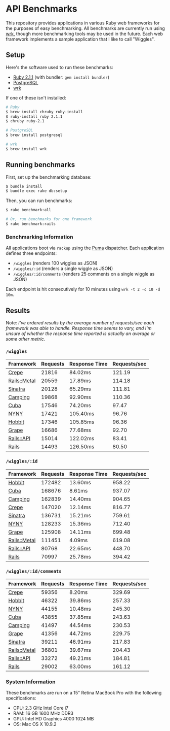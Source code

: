# API Benchmarks

This repository provides applications in various Ruby web frameworks for the purposes of easy benchmarking. All benchmarks are currently run using [wrk][wrk], though more benchmarking tools may be used in the future. Each web framework implements a sample application that I like to call "Wiggles".

## Setup

Here's the software used to run these benchmarks:

* [Ruby 2.1.1][ruby] (with bundler: `gem install bundler`)
* [PostgreSQL][postgresql]
* [wrk][wrk]

If one of these isn't installed:

```bash
# Ruby
$ brew install chruby ruby-install
$ ruby-install ruby 2.1.1
$ chruby ruby-2.1

# PostgreSQL
$ brew install postgresql

# wrk
$ brew install wrk
```

## Running benchmarks

First, set up the benchmarking database:

```bash
$ bundle install
$ bundle exec rake db:setup
```

Then, you can run benchmarks:

```bash
$ rake benchmark:all

# Or, run benchmarks for one framework
$ rake benchmark:rails
```

### Benchmarking Information

All applications boot via `rackup` using the [Puma][puma] dispatcher. Each application defines three endpoints:

 * `/wiggles` (renders 100 wiggles as JSON)
 * `/wiggles/:id` (renders a single wiggle as JSON)
 * `/wiggles/:id/comments` (renders 25 comments on a single wiggle as JSON)

Each endpoint is hit consecutively for 10 minutes using `wrk -t 2 -c 10 -d 10m`.

## Results

Note: _I've ordered results by the average number of requests/sec each framework was able to handle. Response time seems to vary, and I'm unsure of whether the response time reported is actually an average or some other metric._

### `/wiggles`

| Framework                   | Requests | Response Time | Requests/sec |
|-----------------------------|----------|---------------|--------------|
| [Crepe][crepe]              | 21816    | 84.02ms       | 121.19       |
| [Rails::Metal][rails-metal] | 20559    | 17.89ms       | 114.18       |
| [Sinatra][sinatra]          | 20128    | 65.29ms       | 111.81       |
| [Camping][camping]          | 19868    | 92.90ms       | 110.36       |
| [Cuba][cuba]                | 17546    | 74.20ms       | 97.47        |
| [NYNY][nyny]                | 17421    | 105.40ms      | 96.76        |
| [Hobbit][hobbit]            | 17346    | 105.85ms      | 96.36        |
| [Grape][grape]              | 16686    | 77.68ms       | 92.70        |
| [Rails::API][rails-api]     | 15014    | 122.02ms      | 83.41        |
| [Rails][rails]              | 14493    | 126.50ms      | 80.50        |

### `/wiggles/:id`

| Framework                   | Requests | Response Time | Requests/sec |
|-----------------------------|----------|---------------|--------------|
| [Hobbit][hobbit]            | 172482   | 13.60ms       | 958.22       |
| [Cuba][cuba]                | 168676   | 8.61ms        | 937.07       |
| [Camping][camping]          | 162839   | 14.40ms       | 904.65       |
| [Crepe][crepe]              | 147020   | 12.14ms       | 816.77       |
| [Sinatra][sinatra]          | 136731   | 15.21ms       | 759.61       |
| [NYNY][nyny]                | 128233   | 15.36ms       | 712.40       |
| [Grape][grape]              | 125908   | 14.11ms       | 699.48       |
| [Rails::Metal][rails-metal] | 111451   | 4.09ms        | 619.08       |
| [Rails::API][rails-api]     | 80768    | 22.65ms       | 448.70       |
| [Rails][rails]              | 70997    | 25.78ms       | 394.42       |

### `/wiggles/:id/comments`

| Framework                   | Requests | Response Time | Requests/sec |
|-----------------------------|----------|---------------|--------------|
| [Crepe][crepe]              | 59356    | 8.20ms        | 329.69       |
| [Hobbit][hobbit]            | 46322    | 39.86ms       | 257.33       |
| [NYNY][nyny]                | 44155    | 10.48ms       | 245.30       |
| [Cuba][cuba]                | 43855    | 37.85ms       | 243.63       |
| [Camping][camping]          | 41497    | 44.54ms       | 230.53       |
| [Grape][grape]              | 41356    | 44.72ms       | 229.75       |
| [Sinatra][sinatra]          | 39211    | 46.91ms       | 217.83       |
| [Rails::Metal][rails-metal] | 36801    | 39.67ms       | 204.43       |
| [Rails::API][rails-api]     | 33272    | 49.21ms       | 184.81       |
| [Rails][rails]              | 29002    | 63.00ms       | 161.12       |

### System Information

These benchmarks are run on a 15" Retina MacBook Pro with the following specifications:

 * CPU: 2.3 GHz Intel Core i7
 * RAM: 16 GB 1600 MHz DDR3
 * GPU: Intel HD Graphics 4000 1024 MB
 * OS: Mac OS X 10.9.2

[camping]: https://github.com/camping/camping
[cuba]: https://github.com/soveran/cuba
[crepe]: https://github.com/crepe/crepe
[grape]: https://github.com/intridea/grape
[hobbit]: https://github.com/patriciomacadden/hobbit
[nyny]: https://github.com/alisnic/nyny
[rails]: https://github.com/rails/rails
[rails-api]: https://github.com/rails-api/rails-api
[rails-metal]: http://api.rubyonrails.org/classes/ActionController/Metal.html
[sinatra]: https://github.com/sinatra/sinatra/
[postgresql]: http://www.postgresql.org
[puma]: https://github.com/puma/puma
[ruby]: https://github.com/ruby/ruby
[wrk]: https://github.com/wg/wrk
